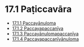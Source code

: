 

# 17.1 Paṭiccavāra

* [17.1.1 Paccayānuloma](17.1/17.1.1.md)
* [17.1.2 Paccayapaccanīya](17.1/17.1.2.md)
* [17.1.3 Paccayānulomapaccanīya](17.1/17.1.3.md)
* [17.1.4 Paccayapaccanīyānuloma](17.1/17.1.4.md)



